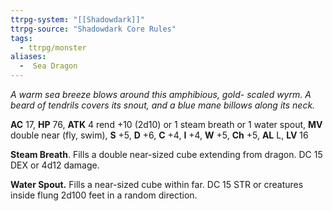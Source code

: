 ```yaml
---
ttrpg-system: "[[Shadowdark]]"
ttrpg-source: "Shadowdark Core Rules"
tags:
  - ttrpg/monster
aliases:
  -  Sea Dragon
---
```


_A warm sea breeze blows around this amphibious, gold- scaled wyrm. A beard of tendrils covers its snout, and a blue mane billows along its neck._

**AC** 17, **HP** 76, **ATK** 4 rend +10 (2d10) or 1 steam breath or 1 water spout, **MV** double near (fly, swim), **S** +5, **D** +6, **C** +4, **I** +4, **W** +5, **Ch** +5, **AL** L, **LV** 16

**Steam Breath**. Fills a double near-sized cube extending from dragon. DC 15 DEX or 4d12 damage. 

**Water Spout.** Fills a near-sized cube within far. DC 15 STR or creatures inside flung 2d100 feet in a random direction.

